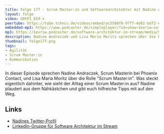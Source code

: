 ```yaml
---
title: Folge 177 - Scrum Master:in und Softwarearchitektur mit Nadine Andraczek
layout: folge
video: UOtP1_8Id-s
peertube: https://tube.tchncs.de/videos/embed/ac5580f0-97ff-4d92-bdf2-014b986ede00
embedded-mp3: https://www.podcaster.de/simpleplayer/?id=show~1evriw~software-architektur-im-stream~pod-c1ccd389420696a36c42a135e9&v=1691155286
mp3: https://1evriw.podcaster.de/software-architektur-im-stream/media/Scrum_Master_in_und_Softwarearchitektur.mp3
description: Nadine Andraczek und Lisa Maria Moritz sprechen über die Rolle "Scrum Master:in" und den Zusammenhang mit Software-Architektur
thumbnail: folge177.png 
tags:
- Agilität
- Scrum Master:in
- Kommunikation
---
```


In dieser Episode sprechen Nadine Andraczek, Scrum Masterin bei
Phoenix Contact, und Lisa Maria Moritz über die Rolle "Scrum
Master:in". Was steckt eigentlich dahinter, wie sieht der Alltag einer
Scrum Master:in aus? Nadine plaudert aus dem Nähkästchen und gibt euch
hilfreiche Tipps mit auf den Weg.

## Links

* [Nadines Twitter-Profil](https://twitter.com/nadine_andra)
* [LinkedIn-Gruppe für Software Architektur im
  Stream](https://www.linkedin.com/groups/12879027/)
